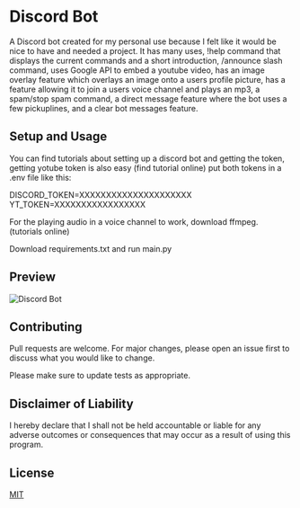 # Discord Bot
A Discord bot created for my personal use because I felt like it would be nice to have and needed a project. It has many uses, !help command that displays the current commands and a short introduction, /announce slash command, uses Google API to embed a youtube video, has an image overlay feature which overlays an image onto a users profile picture, has a feature allowing it to join a users voice channel and plays an mp3, a spam/stop spam command, a direct message feature where the bot uses a few pickuplines, and a clear bot messages feature.

## Setup and Usage

You can find tutorials about setting up a discord bot and getting the token, getting yotube token is also easy (find tutorial online)
put both tokens in a .env file like this:

DISCORD_TOKEN=XXXXXXXXXXXXXXXXXXXXX
YT_TOKEN=XXXXXXXXXXXXXXXXX

For the playing audio in a voice channel to work, download ffmpeg. (tutorials online)

Download requirements.txt and run main.py

## Preview

![Discord Bot](https://i.imgur.com/kEUmKX1.png)

## Contributing

Pull requests are welcome. For major changes, please open an issue first to discuss what you would like to change.

Please make sure to update tests as appropriate.

## Disclaimer of Liability
I hereby declare that I shall not be held accountable or liable for any adverse outcomes or consequences that may occur as a result of using this program.

## License

[MIT](https://choosealicense.com/licenses/mit/)
